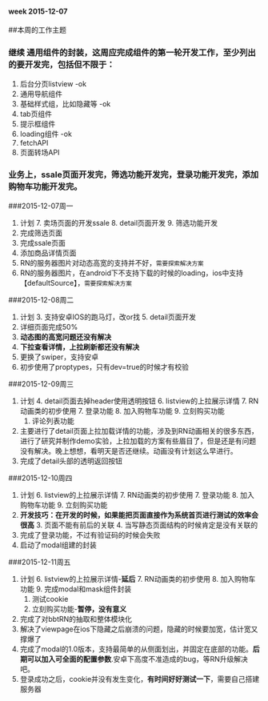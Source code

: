 #### week 2015-12-07

##本周的工作主题
### 继续 通用组件的封装，这周应完成组件的第一轮开发工作，至少列出的要开发完，包括但不限于：
1. 后台分页listview -ok
2. 通用导航组件
3. 基础样式组，比如隐藏等 -ok
4. tab页组件 
5. 提示框组件
6. loading组件 -ok
7. fetchAPI
8. 页面转场API

### 业务上，ssale页面开发完，筛选功能开发完，登录功能开发完，添加购物车功能开发完。


###2015-12-07周一
1. 计划
	7. 卖场页面的开发ssale
	8. detail页面开发
	9. 筛选功能开发
1. 完成筛选页面
2. 完成ssale页面
3. 添加商品详情页面
3. RN的服务器图片对动态高宽的支持并不好，`需要探索解决方案`
4. RN的服务器图片，在android下不支持下载的时候的loading，ios中支持【defaultSource】，`需要探索解决方案`



###2015-12-08周二
1. 计划
	3. 支持安卓IOS的跑马灯，改or找
	5. detail页面开发
1. 详细页面完成50%
2. **动态图的高宽问题还没有解决**
3. **下拉查看详情，上拉刷新都还没有解决**
2. 更换了swiper，支持安卓
3. 初步使用了proptypes，只有dev=true的时候才有校验


###2015-12-09周三
1. 计划
	4. detail页面去掉header使用透明按钮
	6. listview的上拉展示详情
		7.  RN动画类的初步使用
	7. 登录功能
	8. 加入购物车功能
	9. 立刻购买功能
	1. 评论列表功能
2. 主要进行了detail页面上拉加载详情的功能，涉及到RN动画相关的很多东西，进行了研究并制作demo实验，上拉加载的方案有些眉目了，但是还是有问题没有解决。晚上想想，看明天是否还继续。动画没有计划这么早进行。
3. 完成了detail头部的透明返回按钮


###2015-12-10周四
1. 计划
	6. listview的上拉展示详情
		7.  RN动画类的初步使用
	7. 登录功能
	8. 加入购物车功能
	9. 立刻购买功能
2. **开发技巧：在开发的时候，如果能把页面直接作为系统首页进行测试的效率会很高**
	3. 页面不能有前后的关联
	4. 当写静态页面结构的时候肯定是没有关联的
3. 完成了登录功能，不过有验证码的时候会失败
4. 启动了modal组建的封装



###2015-12-11周五
1. 计划
	6. listview的上拉展示详情-**延后**
		7.  RN动画类的初步使用
	8. 加入购物车功能
	9. 完成modal和mask组件封装
	1. 测试cookie
	1. 立刻购买功能-**暂停，没有意义**
2. 完成了对bbtRN的抽取和整体模块化
3. 解决了viewpage在ios下隐藏之后崩溃的问题，隐藏的时候要加宽，估计宽又撑爆了
4. 完成了modal的1.0版本，支持最简单的从侧面划出，并固定在底部的功能。**后期可以加入可全面的配置参数**.安卓下高度不准造成的bug，等RN升级解决吧。
5. 登录成功之后，cookie并没有发生变化，**有时间好好测试一下**，需要自己搭建服务器




